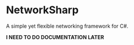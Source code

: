 # NetworkSharp
A simple yet flexible networking framework for C#.

**I NEED TO DO DOCUMENTATION LATER**

